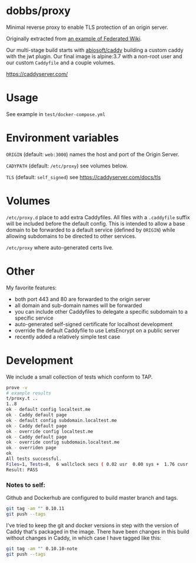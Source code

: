 # dobbs/proxy

Minimal reverse proxy to enable TLS protection of an origin server.

Originally extracted from [an example of Federated Wiki].

Our multi-stage build starts with [abiosoft/caddy] building a custom
caddy with the jwt plugin.  Our final image is alpine:3.7 with a
non-root user and our custom `Caddyfile` and a couple volumes.

[an example of Federated Wiki]: https://github.com/dobbs/wiki-tls#readme
[abiosoft/caddy]: https://hub.docker.com/r/abiosoft/caddy

https://caddyserver.com/

# Usage

See example in `test/docker-compose.yml`

# Environment variables

`ORIGIN` (default: `web:3000`) names the host and port of the Origin Server.

`CADYPATH` (default: `/etc/proxy`) see volumes below.

`TLS` (default: `self_signed`) see https://caddyserver.com/docs/tls

# Volumes

`/etc/proxy.d` place to add extra Caddyfiles.  All files with a
`.caddyfile` suffix will be included before the default config.  This
is intended to allow a base domain to be forwarded to a default
service (defined by `ORIGIN`) while allowing subdomains to be directed
to other services.

`/etc/proxy` where auto-generated certs live.

# Other

My favorite features:
* both port 443 and 80 are forwarded to the origin server
* all domain and sub-domain names will be forwarded
* you can include other Caddyfiles to delegate a specific subdomain to a
  specific service
* auto-generated self-signed certificate for localhost development
* override the default Caddyfile to use LetsEncrypt on a public server
* recently added a relatively simple test case

# Development

We include a small collection of tests which conform to TAP.

``` bash
prove -v
# example results
t/proxy.t ..
1..8
ok - default config localtest.me
ok - Caddy default page
ok - default config subdomain.localtest.me
ok - Caddy default page
ok - override config localtest.me
ok - Caddy default page
ok - override config subdomain.localtest.me
ok - overriden page
ok
All tests successful.
Files=1, Tests=8,  6 wallclock secs ( 0.02 usr  0.00 sys +  1.76 cusr  0.51 csys =  2.29 CPU)
Result: PASS
```

### Notes to self:

Github and Dockerhub are configured to build master branch and tags.

``` bash
git tag -am "" 0.10.11
git push --tags
```

I've tried to keep the git and docker versions in step with the
version of Caddy that's packaged in the image.  There have been
changes in this build without changes in Caddy, in which case I
have tagged like this:

``` bash
git tag -am "" 0.10.10-note
git push --tags
```
